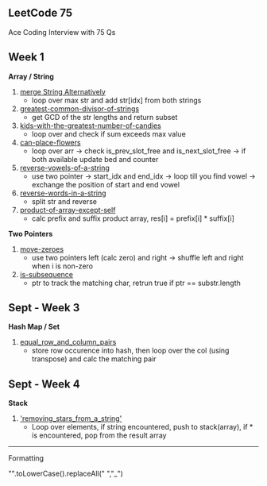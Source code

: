 ## LeetCode 75

Ace Coding Interview with 75 Qs

## Week 1

**Array / String**

1. [merge String Alternatively](https://leetcode.com/problems/merge-strings-alternately/)
   - loop over max str and add str[idx] from both strings
2. [greatest-common-divisor-of-strings](https://leetcode.com/problems/greatest-common-divisor-of-strings/)
   - get GCD of the str lengths and return subset
3. [kids-with-the-greatest-number-of-candies](https://leetcode.com/problems/kids-with-the-greatest-number-of-candies/)
   - loop over and check if sum exceeds max value
4. [can-place-flowers](https://leetcode.com/problems/can-place-flowers/)
   - loop over arr -> check is_prev_slot_free and is_next_slot_free -> if both available update bed and counter
5. [reverse-vowels-of-a-string](https://leetcode.com/problems/reverse-vowels-of-a-string)
   - use two pointer -> start_idx and end_idx -> loop till you find vowel -> exchange the position of start and end vowel
6. [reverse-words-in-a-string](https://leetcode.com/problems/reverse-words-in-a-string)
   - split str and reverse
7. [product-of-array-except-self](https://leetcode.com/problems/product-of-array-except-self)
   - calc prefix and suffix product array, res[i] = prefix[i] \* suffix[i]

**Two Pointers**

1. [move-zeroes](https://leetcode.com/problems/move-zeroes)
   - use two pointers left (calc zero) and right -> shuffle left and right when i is non-zero
2. [is-subsequence](https://leetcode.com/problems/is-subsequence)
   - ptr to track the matching char, retrun true if ptr == substr.length

## Sept - Week 3

**Hash Map / Set**

1. [equal_row_and_column_pairs](https://leetcode.com/problems/equal-row-and-column-pairs/)
   - store row occurence into hash, then loop over the col (using transpose) and calc the matching pair

## Sept - Week 4

**Stack**

1. ['removing_stars_from_a_string'](https://leetcode.com/problems/removing-stars-from-a-string)
   - Loop over elements, if string encountered, push to stack(array), if \* is encountered, pop from the result array

---

Formatting

"".toLowerCase().replaceAll(" ","\_")

